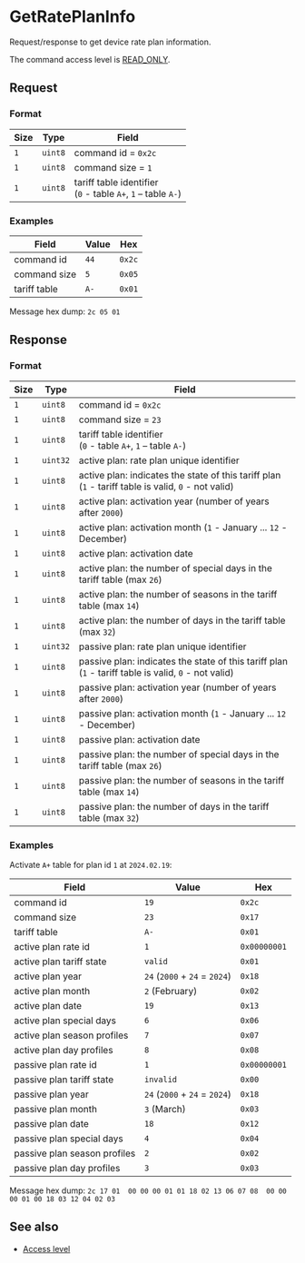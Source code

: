 # GetRatePlanInfo

Request/response to get device rate plan information.

The command access level is [READ_ONLY](../basics.md#command-access-level).


## Request

### Format

| Size | Type    | Field                                                            |
| ---- | ------- | ---------------------------------------------------------------- |
| `1`  | `uint8` | command id = `0x2c`                                              |
| `1`  | `uint8` | command size = `1`                                               |
| `1`  | `uint8` | tariff table identifier<br> (`0` - table `A+`, `1` – table `A-`) |

### Examples

| Field        | Value | Hex    |
| ------------ | ----- | ------ |
| command id   | `44`  | `0x2c` |
| command size | `5`   | `0x05` |
| tariff table | `A-`  | `0x01` |

Message hex dump: `2c 05 01`


## Response

### Format

| Size | Type     | Field                                                                                                |
| ---- | -------- | ---------------------------------------------------------------------------------------------------- |
| `1`  | `uint8`  | command id = `0x2c`                                                                                  |
| `1`  | `uint8`  | command size = `23`                                                                                  |
| `1`  | `uint8`  | tariff table identifier<br> (`0` - table `A+`, `1` – table `A-`)                                     |
| `1`  | `uint32` | active plan: rate plan unique identifier                                                             |
| `1`  | `uint8`  | active plan: indicates the state of this tariff plan (`1` - tariff table is valid, `0` - not valid)  |
| `1`  | `uint8`  | active plan: activation year (number of years after `2000`)                                          |
| `1`  | `uint8`  | active plan: activation month (`1` - January ... `12` - December)                                    |
| `1`  | `uint8`  | active plan: activation date                                                                         |
| `1`  | `uint8`  | active plan: the number of special days in the tariff table (max `26`)                               |
| `1`  | `uint8`  | active plan: the number of seasons in the tariff table (max `14`)                                    |
| `1`  | `uint8`  | active plan: the number of days in the tariff table (max `32`)                                       |
| `1`  | `uint32` | passive plan: rate plan unique identifier                                                            |
| `1`  | `uint8`  | passive plan: indicates the state of this tariff plan (`1` - tariff table is valid, `0` - not valid) |
| `1`  | `uint8`  | passive plan: activation year (number of years after `2000`)                                         |
| `1`  | `uint8`  | passive plan: activation month (`1` - January ... `12` - December)                                   |
| `1`  | `uint8`  | passive plan: activation date                                                                        |
| `1`  | `uint8`  | passive plan: the number of special days in the tariff table (max `26`)                              |
| `1`  | `uint8`  | passive plan: the number of seasons in the tariff table (max `14`)                                   |
| `1`  | `uint8`  | passive plan: the number of days in the tariff table (max `32`)                                      |

### Examples

Activate `A+` table for plan id `1` at `2024.02.19`:

| Field                        | Value                         | Hex          |
| ---------------------------- | ----------------------------- | ------------ |
| command id                   | `19`                          | `0x2c`       |
| command size                 | `23`                          | `0x17`       |
| tariff table                 | `A-`                          | `0x01`       |
| active plan rate id          | `1`                           | `0x00000001` |
| active plan tariff state     | `valid`                       | `0x01`       |
| active plan year             | `24` (`2000` + `24` = `2024`) | `0x18`       |
| active plan month            | `2` (February)                | `0x02`       |
| active plan date             | `19`                          | `0x13`       |
| active plan special days     | `6`                           | `0x06`       |
| active plan season profiles  | `7`                           | `0x07`       |
| active plan day profiles     | `8`                           | `0x08`       |
| passive plan rate id         | `1`                           | `0x00000001` |
| passive plan tariff state    | `invalid`                     | `0x00`       |
| passive plan year            | `24` (`2000` + `24` = `2024`) | `0x18`       |
| passive plan month           | `3` (March)                   | `0x03`       |
| passive plan date            | `18`                          | `0x12`       |
| passive plan special days    | `4`                           | `0x04`       |
| passive plan season profiles | `2`                           | `0x02`       |
| passive plan day profiles    | `3`                           | `0x03`       |

Message hex dump: `2c 17 01  00 00 00 01 01 18 02 13 06 07 08  00 00 00 01 00 18 03 12 04 02 03`


## See also

* [Access level](../basics.md#command-access-level)
